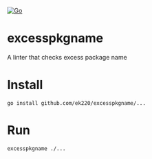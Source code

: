 [![Go](https://github.com/ek220/excesspkgname/actions/workflows/go.yml/badge.svg)](https://github.com/ek220/excesspkgname/actions/workflows/go.yml)

# excesspkgname

A linter that checks excess package name

# Install

```
go install github.com/ek220/excesspkgname/...
```

# Run

```
excesspkgname ./...
```
